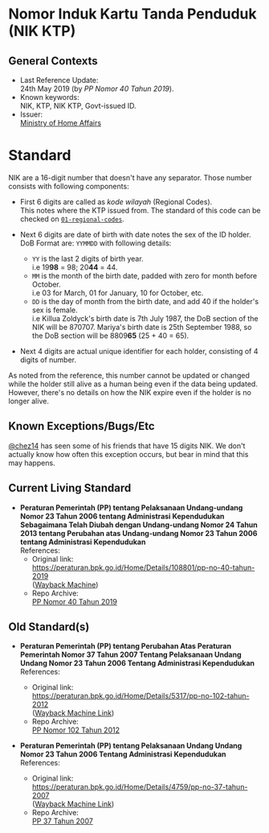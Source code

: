 # Nomor Induk Kartu Tanda Penduduk (NIK KTP)

## General Contexts
- Last Reference Update: \
  24th May 2019 (by *PP Nomor 40 Tahun 2019*).
- Known keywords: \
  NIK, KTP, NIK KTP, Govt-issued ID.
- Issuer: \
  [Ministry of Home Affairs](http://www.kemendagri.go.id/)

# Standard

NIK are a 16-digit number that doesn't have any separator. Those number consists
with following components:

- First 6 digits are called as *kode wilayah* (Regional Codes). \
  This notes where the KTP issued from. The standard of this code can be checked on
  [`01-regional-codes`](./../1-regional-codes/).

- Next 6 digits are date of birth with date notes the sex of the ID holder. \
  DoB Format are: `YYMMDD` with following details:
  - `YY` is the last 2 digits of birth year. \
    i.e 19**98** = 98; 20**44** = 44.
  - `MM` is the month of the birth date, padded with zero for month before October. \
    i.e 03 for March, 01 for January, 10 for October, etc.
  - `DD` is the day of month from the birth date, and add 40 if the holder's sex is female. \
    i.e Killua Zoldyck's birth date is 7th July 1987, the DoB section of the NIK will
    be 870707. Mariya's birth date is 25th September 1988, so the DoB section
    will be 8809**65** (25 + 40 = 65).

- Next 4 digits are actual unique identifier for each holder, consisting of 4
  digits of number.

As noted from the reference, this number cannot be updated or changed while the
holder still alive as a human being even if the data being updated. However,
there's no details on how the NIK expire even if the holder is no longer alive.

## Known Exceptions/Bugs/Etc

[@chez14](https://github.com/chez14) has seen some of his friends that have 15
digits NIK. We don't actually know how often this exception occurs, but bear in
mind that this may happens.

## Current Living Standard
- **Peraturan Pemerintah (PP) tentang Pelaksanaan Undang-undang Nomor 23 Tahun
  2006 tentang Administrasi Kependudukan Sebagaimana Telah Diubah dengan
  Undang-undang Nomor 24 Tahun 2013 tentang Perubahan atas Undang-undang Nomor
  23 Tahun 2006 tentang Administrasi Kependudukan** \
  References:
  - Original link: \
    https://peraturan.bpk.go.id/Home/Details/108801/pp-no-40-tahun-2019 \
    ([Wayback Machine](https://web.archive.org/web/2021*/https://peraturan.bpk.go.id/Home/Details/108801/pp-no-40-tahun-2019))
  - Repo Archive: \
    [PP Nomor 40 Tahun 2019](./archives/PP%20Nomor%2040%20Tahun%202019.pdf)

## Old Standard(s)
- **Peraturan Pemerintah (PP) tentang Perubahan Atas Peraturan Pemerintah Nomor 37
  Tahun 2007 Tentang Pelaksanaan Undang Undang Nomor 23 Tahun 2006 Tentang
  Administrasi Kependudukan** \
  References:
  - Original link: \
    https://peraturan.bpk.go.id/Home/Details/5317/pp-no-102-tahun-2012 \
    ([Wayback Machine
    Link](https://web.archive.org/web/*/https://peraturan.bpk.go.id/Home/Details/5317/pp-no-102-tahun-2012))
  - Repo Archive: \
    [PP Nomor 102 Tahun 2012](archives/PP%20Nomor%20102%20Tahun%202012.pdf)

- **Peraturan Pemerintah (PP) tentang Pelaksanaan Undang Undang Nomor 23 Tahun
  2006 Tentang Administrasi Kependudukan** \
  References:
  - Original link: \
    https://peraturan.bpk.go.id/Home/Details/4759/pp-no-37-tahun-2007 \
    ([Wayback Machine
    Link](https://web.archive.org/web/*/https://peraturan.bpk.go.id/Home/Details/4759/pp-no-37-tahun-2007))
  - Repo Archive: \
    [PP 37 Tahun 2007](archives/PP%2037%20Tahun%202007.pdf)